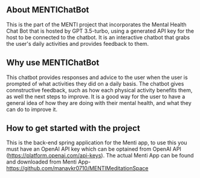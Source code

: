 ## About MENTIChatBot
This is the part of the MENTI project that incorporates the Mental Health Chat Bot that is hosted by GPT 3.5-turbo, using a generated API key for the host to be connected to the chatbot. 
It is an interactive chatbot that grabs the user's daily activities and provides feedback to them.

## Why use MENTIChatBot
This chatbot provides responses and advice to the user when the user is prompted of what activities they did on a daily basis. The chatbot gives connstructive feedback, such as how
each physical activity benefits them, as well the next steps to improve. It is a good way for the user to have a general idea of how they are doing with their mental health, and what they can 
do to improve it.

## How to get started with the project
This is the back-end spring application for the Menti app, to use this you must have an OpenAI API key which can be optained from OpenAI API (https://platform.openai.com/api-keys). The actual Menti App can be found and downloaded from Menti App- https://github.com/manavkr0710/MENTIMeditationSpace





